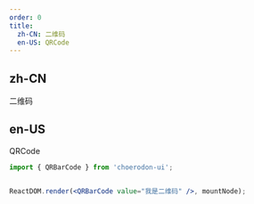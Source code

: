 ```yaml
---
order: 0
title:
  zh-CN: 二维码
  en-US: QRCode
---
```


## zh-CN

二维码

## en-US

QRCode

```jsx
import { QRBarCode } from 'choerodon-ui';


ReactDOM.render(<QRBarCode value="我是二维码" />, mountNode);
```
